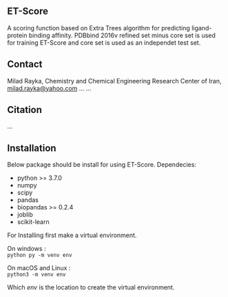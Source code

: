 ## ET-Score
A scoring function based on Extra Trees algorithm for predicting ligand-protein binding affinity. PDBbind 2016v refined set minus core set is used for training ET-Score and core set is used as an independet test set. 
## Contact 
Milad Rayka, Chemistry and Chemical Engineering Research Center of Iran, milad.rayka@yahoo.com
...
...
## Citation
...
## Installation
Below package should be install for using ET-Score.
Dependecies:

* python >= 3.7.0
* numpy 
* scipy
* pandas
* biopandas >= 0.2.4
* joblib
* scikit-learn  
  
For Installing first make a virtual environment.  
  
On windows :                                                                                                                               
```python py -m venv env```
  
On macOS and Linux :                                                                                                                       
```python3 -m venv env``` 
  
Which *env* is the location to create the virtual environment.  
